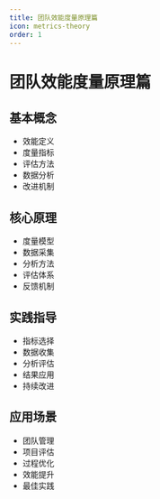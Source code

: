 ```yaml
---
title: 团队效能度量原理篇
icon: metrics-theory
order: 1
---
```


# 团队效能度量原理篇

## 基本概念
- 效能定义
- 度量指标
- 评估方法
- 数据分析
- 改进机制

## 核心原理
- 度量模型
- 数据采集
- 分析方法
- 评估体系
- 反馈机制

## 实践指导
- 指标选择
- 数据收集
- 分析评估
- 结果应用
- 持续改进

## 应用场景
- 团队管理
- 项目评估
- 过程优化
- 效能提升
- 最佳实践
